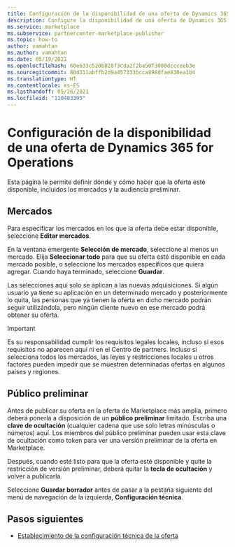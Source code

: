 ```yaml
---
title: Configuración de la disponibilidad de una oferta de Dynamics 365 for Operations en Microsoft AppSource (Azure Marketplace)
description: Configure la disponibilidad de una oferta de Dynamics 365 for Operations en Microsoft AppSource (Azure Marketplace).
ms.service: marketplace
ms.subservice: partnercenter-marketplace-publisher
ms.topic: how-to
author: vamahtan
ms.author: vamahtan
ms.date: 05/19/2021
ms.openlocfilehash: 68e633c520b828f3cda2f2ba50f3008dccceeb3e
ms.sourcegitcommit: 80d311abffb2d9a457333bcca898dfae830ea1b4
ms.translationtype: HT
ms.contentlocale: es-ES
ms.lasthandoff: 05/26/2021
ms.locfileid: "110483395"
---
```

# <a name="configure-dynamics-365-for-operations-offer-availability"></a>Configuración de la disponibilidad de una oferta de Dynamics 365 for Operations

Esta página le permite definir dónde y cómo hacer que la oferta esté disponible, incluidos los mercados y la audiencia preliminar.

## <a name="markets"></a>Mercados

Para especificar los mercados en los que la oferta debe estar disponible, seleccione **Editar mercados**.

En la ventana emergente **Selección de mercado**, seleccione al menos un mercado. Elija **Seleccionar todo** para que su oferta esté disponible en cada mercado posible, o seleccione los mercados específicos que quiera agregar. Cuando haya terminado, seleccione **Guardar**.

Las selecciones aquí solo se aplican a las nuevas adquisiciones. Si algún usuario ya tiene su aplicación en un determinado mercado y posteriormente lo quita, las personas que ya tienen la oferta en dicho mercado podrán seguir utilizándola, pero ningún cliente nuevo en ese mercado podrá obtener su oferta.

> [!IMPORTANT]
> Es su responsabilidad cumplir los requisitos legales locales, incluso si esos requisitos no aparecen aquí ni en el Centro de partners. Incluso si selecciona todos los mercados, las leyes y restricciones locales u otros factores pueden impedir que se muestren determinadas ofertas en algunos países y regiones.

## <a name="preview-audience"></a>Público preliminar

Antes de publicar su oferta en la oferta de Marketplace más amplia, primero deberá ponerla a disposición de un **público preliminar** limitado. Escriba una **clave de ocultación** (cualquier cadena que use solo letras minúsculas o números) aquí. Los miembros del público preliminar pueden usar esta clave de ocultación como token para ver una versión preliminar de la oferta en Marketplace.

Después, cuando esté listo para que la oferta esté disponible y quite la restricción de versión preliminar, deberá quitar la **tecla de ocultación** y volver a publicarla.

Seleccione **Guardar borrador** antes de pasar a la pestaña siguiente del menú de navegación de la izquierda, **Configuración técnica**.

## <a name="next-steps"></a>Pasos siguientes

- [Establecimiento de la configuración técnica de la oferta](dynamics-365-operations-technical-configuration.md)
